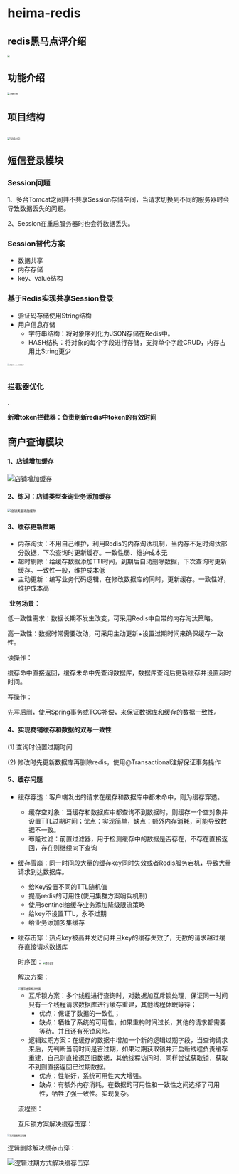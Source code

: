 # heima-redis

## redis黑马点评介绍

<img src="./images/项目简介.png" alt=" " style="zoom:33%;" />

## 功能介绍

###### <img src="./images/功能介绍.png" alt="功能介绍" style="zoom: 33%;" />

## 项目结构

######  

<img src="./images/项目结构.png" alt="![功能介绍]" style="zoom: 33%;" />

## 短信登录模块

### Session问题

1、多台Tomcat之间并不共享Session存储空间，当请求切换到不同的服务器时会导致数据丢失的问题。

2、Session在重启服务器时也会将数据丢失。

### Session替代方案

- 数据共享
- 内存存储
- key、value结构

### 基于Redis实现共享Session登录

- 验证码存储使用String结构
- 用户信息存储
  - 字符串结构：将对象序列化为JSON存储在Redis中。
  - HASH结构：将对象的每个字段进行存储，支持单个字段CRUD，内存占用比String更少

###### <img src="./images/改造为redis存储信息.png" alt="改造为redis存储信息" style="zoom: 25%;" />

### 拦截器优化

.

**新增token拦截器：负责刷新redis中token的有效时间**

## 商户查询模块

#### 1、店铺增加缓存

![店铺增加缓存](./images/店铺增加缓存.png)

#### 2、练习：店铺类型查询业务添加缓存

<img src="./images/店铺类型添加缓存.png" alt="店铺类型添加缓存" style="zoom: 50%;" />

#### 3、缓存更新策略

- 内存淘汰：不用自己维护，利用Redis的内存淘汰机制，当内存不足时淘汰部分数据，下次查询时更新缓存。一致性弱、维护成本无
- 超时剔除：给缓存数据添加TTl时间，到期后自动删除数据，下次查询时更新缓存。一致性一般，维护成本低
- 主动更新：编写业务代码逻辑，在修改数据库的同时，更新缓存。一致性好，维护成本高

​    **业务场景**：

 低一致性需求：数据长期不发生改变，可采用Redis中自带的内存淘汰策略。

高一致性：数据时常需要改动，可采用主动更新+设置过期时间来确保缓存一致性。

读操作：

缓存命中直接返回，缓存未命中先查询数据库，数据库查询后更新缓存并设置超时时间。

写操作：

先写后删，使用Spring事务或TCC补偿，来保证数据库和缓存的数据一致性。

#### 4、实现商铺缓存和数据的双写一致性

(1) 查询时设置过期时间

(2) 修改时先更新数据库再删除redis，使用@Transactional注解保证事务操作

#### 5、缓存问题

- 缓存穿透：客户端发出的请求在缓存和数据库中都未命中，则为缓存穿透。

    - 缓存空对象：当缓存和数据库中都查询不到数据时，则缓存一个空对象并设置TTL过期时间；优点：实现简单，缺点：额外内存消耗，可能导致数据不一致。
    - 布隆过滤：前置过滤器，用于检测缓存中的数据是否存在，不存在直接返回，存在则继续向下查询

- 缓存雪崩：同一时间段大量的缓存key同时失效或者Redis服务宕机，导致大量请求到达数据库。

    - 给Key设置不同的TTL随机值
    - 提高redis的可用性(使用集群方案哨兵机制)
    - 使用sentinel给缓存业务添加降级限流策略
    - 给key不设置TTL，永不过期
    - 给业务添加多集缓存

- 缓存击穿：热点key被高并发访问并且key的缓存失效了，无数的请求越过缓存直接请求数据库

  时序图：<img src="./images/缓存击穿.png" alt="缓存击穿" style="zoom: 33%;" />

  解决方案：

  <img src="./images/缓存击穿解决方案.png" alt="缓存击穿解决方案" style="zoom:40%;" />

    - 互斥锁方案：多个线程进行查询时，对数据加互斥锁处理，保证同一时间只有一个线程请求数据库进行缓存重建，其他线程休眠等待；
        - 优点：保证了数据的一致性；
        - 缺点：牺牲了系统的可用性，如果重构时间过长，其他的请求都需要等待。并且还有死锁风险。
    - 逻辑过期方案：在缓存的数据中增加一个新的逻辑过期字段，当查询请求来后，先判断当前时间是否过期，如果过期获取锁并开启新线程负责缓存重建，自己则直接返回旧数据，其他线程访问时，同样尝试获取锁，获取不到则直接返回已过期数据。
        - 优点：性能好，系统可用性大大增强。
        - 缺点：有额外内存消耗，在数据的可用性和一致性之间选择了可用性，牺牲了强一致性。实现复杂。

  流程图：

  互斥锁方案解决缓存击穿：

<img src="./images/互斥锁案例流程图.png" alt="互斥锁案例流程图" style="zoom:33%;" />

逻辑删除解决缓存击穿：

![逻辑过期方式解决缓存击穿](./images/逻辑过期方式解决缓存击穿.png)













